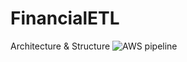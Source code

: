 # FinancialETL

Architecture & Structure
![AWS pipeline](https://github.com/user-attachments/assets/c9a18d1d-43ee-4ef9-8809-f8e7a2a81c3a)
